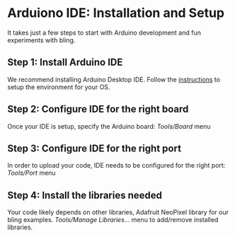 # Arduiono IDE: Installation and Setup

It takes just a few steps to start with Arduino development and fun experiments with bling.

## Step 1: Install Arduino IDE
We recommend installing Arduino Desktop IDE. Follow the [instructions](https://www.arduino.cc/en/Guide/HomePage) to setup the environment for your OS.

## Step 2: Configure IDE for the right board
Once your IDE is setup, specify the Arduino board: *Tools/Board* menu

## Step 3: Configure IDE for the right port
In order to upload your code, IDE needs to be configured for the right port: *Tools/Port* menu

## Step 4: Install the libraries needed
Your code likely depends on other libraries, Adafruit NeoPixel library for our bling examples. *Tools/Manage Libraries...* menu to add/remove installed libraries.